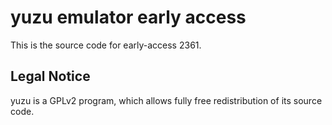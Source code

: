 yuzu emulator early access
=============

This is the source code for early-access 2361.

## Legal Notice

yuzu is a GPLv2 program, which allows fully free redistribution of its source code.